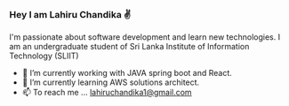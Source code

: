 ### Hey I am Lahiru Chandika :v: 
 
I'm passionate about software development and learn new technologies.
I am an undergraduate student of Sri Lanka Institute of Information Technology (SLIIT)

- 🔭 I’m currently working with JAVA spring boot and React.
- 🌱 I’m currently learning AWS solutions architect.
- 📫 To reach me ... lahiruchandika1@gmail.com

